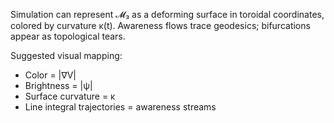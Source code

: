 Simulation can represent 𝓜₃ as a deforming surface in toroidal coordinates, colored by curvature κ(t). Awareness flows trace geodesics; bifurcations appear as topological tears.

Suggested visual mapping:

* Color = |∇V|
* Brightness = |ψ|
* Surface curvature = κ
* Line integral trajectories = awareness streams